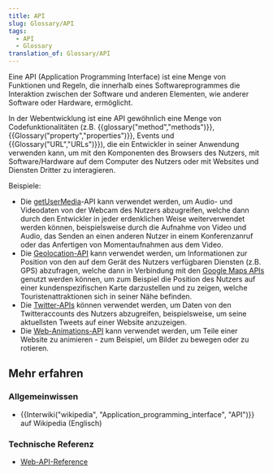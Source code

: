 ```yaml
---
title: API
slug: Glossary/API
tags:
  - API
  - Glossary
translation_of: Glossary/API
---
```

Eine API (Application Programming Interface) ist eine Menge von Funktionen und Regeln, die innerhalb eines Softwareprogrammes die Interaktion zwischen der Software und anderen Elementen, wie anderer Software oder Hardware, ermöglicht.

In der Webentwicklung ist eine API gewöhnlich eine Menge von Codefunktionalitäten (z.B. {{glossary("method","methods")}}, {{Glossary("property","properties")}}, Events und {{Glossary("URL","URLs")}}), die ein Entwickler in seiner Anwendung verwenden kann, um mit den Komponenten des Browsers des Nutzers, mit Software/Hardware auf dem Computer des Nutzers oder mit Websites und Diensten Dritter zu interagieren.

Beispiele:

- Die [getU](/de/docs/Web/API/MediaDevices/getUserMedia)[serMedia](/de/docs/Web/API/MediaDevices/getUserMedia)-API kann verwendet werden, um Audio- und Videodaten von der Webcam des Nutzers abzugreifen, welche dann durch den Entwickler in jeder erdenklichen Weise weiterverwendet werden können, beispielsweise durch die Aufnahme von Video und Audio, das Senden an einen anderen Nutzer in einem Konferenzanruf oder das Anfertigen von Momentaufnahmen aus dem Video.
- Die [Geolocation-API](/de/docs/Web/API/Geolocation) kann verwendet werden, um Informationen zur Position von den auf dem Gerät des Nutzers verfügbaren Diensten (z.B. GPS) abzufragen, welche dann in Verbindung mit den [Google Maps APIs](https://developers.google.com/maps/) genutzt werden können, um zum Beispiel die Position des Nutzers auf einer kundenspezifischen Karte darzustellen und zu zeigen, welche Touristenattraktionen sich in seiner Nähe befinden.
- Die [Twitter-APIs](https://dev.twitter.com/overview/api) können verwendet werden, um Daten von den Twitteraccounts des Nutzers abzugreifen, beispielsweise, um seine aktuellsten Tweets auf einer Website anzuzeigen.
- Die [Web-Animations-API](/de/docs/Web/API/Web_Animations_API) kann verwendet werden, um Teile einer Website zu animieren - zum Beispiel, um Bilder zu bewegen oder zu rotieren.

## Mehr erfahren

### Allgemeinwissen

- {{Interwiki("wikipedia", "Application_programming_interface", "API")}} auf Wikipedia (Englisch)

### Technische Referenz

- [Web-API-Reference](/de/docs/Web/API)
